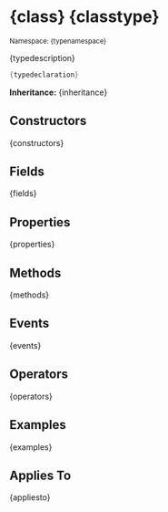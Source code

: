 # {class} {classtype}
<small>Namespace: {typenamespace}</small>

{typedescription}

```cs
{typedeclaration}
```
**Inheritance:** {inheritance}

<h2 id="constructors">Constructors</h2>
{constructors}
<h2 id="fields">Fields</h2>
{fields}
<h2 id="properties">Properties</h2>
{properties}
<h2 id="methods">Methods</h2>
{methods}
<h2 id="events">Events</h2>
{events}
<h2 id="operators">Operators</h2>
{operators}
<h2 id="examples">Examples</h2>
{examples}
<h2 id="applies-to">Applies To</h2>
{appliesto}